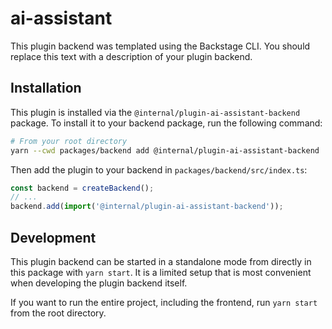 # ai-assistant

This plugin backend was templated using the Backstage CLI. You should replace this text with a description of your plugin backend.

## Installation

This plugin is installed via the `@internal/plugin-ai-assistant-backend` package. To install it to your backend package, run the following command:

```bash
# From your root directory
yarn --cwd packages/backend add @internal/plugin-ai-assistant-backend
```

Then add the plugin to your backend in `packages/backend/src/index.ts`:

```ts
const backend = createBackend();
// ...
backend.add(import('@internal/plugin-ai-assistant-backend'));
```

## Development

This plugin backend can be started in a standalone mode from directly in this
package with `yarn start`. It is a limited setup that is most convenient when
developing the plugin backend itself.

If you want to run the entire project, including the frontend, run `yarn start` from the root directory.
